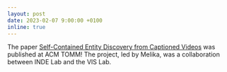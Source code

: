 ```yaml
---
layout: post
date: 2023-02-07 9:00:00 +0100
inline: true
---
```


The paper [Self-Contained Entity Discovery from Captioned Videos](https://dl.acm.org/doi/10.1145/3583138) was published at ACM TOMM! The project, led by Melika, was a collaboration between INDE Lab and the VIS Lab.